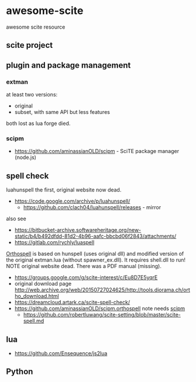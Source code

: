# awesome-scite

awesome scite resource

## scite project

## plugin and package management

### extman

at least two versions:

  * original
  * subset, with same API but less features

both lost as lua forge died.

### scipm

  * https://github.com/aminassianOLD/scipm - SciTE package manager (node.js)

## spell check

luahunspell the first, original website now dead.

  * https://code.google.com/archive/p/luahunspell/
      * https://github.com/clach04/luahunspell/releases - mirror

also see
  * https://bitbucket-archive.softwareheritage.org/new-static/b4/b492dfdd-81d2-4b96-aafc-bbcbd06f2843/attachments/
  * https://gitlab.com/rychly/luaspell


[Orthospell](http://web.archive.org/web/20161010154412/http://tools.diorama.ch/orthospell.html) is based on hunspell (uses original dll) and modified version of the original extman.lua (without spawner_ex.dll). It requires shell.dll to run! NOTE original website dead. There was a PDF manual (missing).

  * https://groups.google.com/g/scite-interest/c/Eu8D7E5yqrE
  * original download page http://web.archive.org/web/20150727024625/http://tools.diorama.ch/ortho_download.html
  * https://dreamcloud.artark.ca/scite-spell-check/
  * https://github.com/aminassianOLD/scipm.orthospell note needs [scipm](https://github.com/clach04/awesome-scite/blob/main/README.md#scipm)
      * https://github.com/robertluwang/scite-setting/blob/master/scite-spell.md

## lua

  * https://github.com/Ensequence/js2lua

## Python

